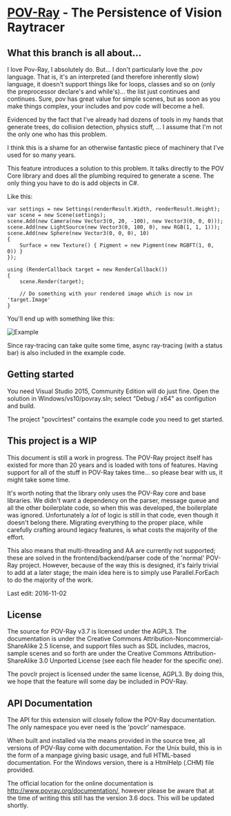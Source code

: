 [POV-Ray](http://www.povray.org/) - The Persistence of Vision Raytracer
=======================================================================

What this branch is all about...
--------------------------------------

I love Pov-Ray, I absolutely do. But... I don't particularly love the .pov language. That is, it's an interpreted (and therefore inherently slow)
language, it doesn't support things like for loops, classes and so on (only the preprocessor declare's and while's)... the list just continues and 
continues. Sure, pov has great value for simple scenes, but as soon as you make things complex, your includes and pov code will become a hell.

Evidenced by the fact that I've already had dozens of tools in my hands that generate trees, do collision detection, physics stuff, ... I 
assume that I'm not the only one who has this problem.

I think this is a shame for an otherwise fantastic piece of machinery that I've used for so many years. 

This feature introduces a solution to this problem. It talks directly to the POV Core library and does all the plumbing required to generate 
a scene. The only thing you have to do is add objects in C#. 

Like this:

    var settings = new Settings(renderResult.Width, renderResult.Height);
    var scene = new Scene(settings);
    scene.Add(new Camera(new Vector3(0, 20, -100), new Vector3(0, 0, 0)));
    scene.Add(new LightSource(new Vector3(0, 100, 0), new RGB(1, 1, 1)));
    scene.Add(new Sphere(new Vector3(0, 0, 0), 10)
    {
        Surface = new Texture() { Pigment = new Pigment(new RGBFT(1, 0, 0)) }
    });

	using (RenderCallback target = new RenderCallback())
    {
        scene.Render(target);

        // Do something with your rendered image which is now in 'target.Image'
    }

You'll end up with something like this:

![Example](https://raw.githubusercontent.com/atlaste/povray/feature/cppcli/Example.png?raw=true "Example")

Since ray-tracing can take quite some time, async ray-tracing (with a status bar) is also included in the example code.

Getting started
--------------------------------------

You need Visual Studio 2015, Community Edition will do just fine. Open the solution in 
Windows/vs10/povray.sln; select "Debug / x64" as configution and build.

The project "povclrtest" contains the example code you need to get started.

This project is a WIP
--------------------------------------

This document is still a work in progress. The POV-Ray project itself
has existed for more than 20 years and is loaded with tons of features. Having 
support for all of the stuff in POV-Ray takes time... so please bear with us, it might
take some time.

It's worth noting that the library only uses the POV-Ray core and base libraries. 
We didn't want a dependency on the parser, message queue and all the other boilerplate 
code, so when this was developed, the boilerplate was ignored. Unfortunately a *lot* of 
logic is still in that code, even though it doesn't belong there. Migrating everything 
to the proper place, while carefully crafting around legacy features, is what costs the 
majority of the effort. 

This also means that multi-threading and AA are currently not supported; these are solved
in the frontend/backend/parser code of the 'normal' POV-Ray project. However, because of the 
way this is designed, it's fairly trivial to add at a later stage; the main idea here is to 
simply use Parallel.ForEach to do the majority of the work.

Last edit: 2016-11-02

License
--------------------------------------

The source for POV-Ray v3.7 is licensed under the AGPL3. The documentation is under the
Creative Commons Attribution-Noncommercial-ShareAlike 2.5 license, and support files such
as SDL includes, macros, sample scenes and so forth are under the Creative Commons Attribution-ShareAlike
3.0 Unported License (see each file header for the specific one).

The povclr project is licensed under the same license, AGPL3. By doing this, we hope that the 
feature will some day be included in POV-Ray.

API Documentation
--------------------------------------

The API for this extension will closely follow the POV-Ray documentation. The only 
namespace you ever need is the 'povclr' namespace.

When built and installed via the means provided in the source tree, all versions
of POV-Ray come with documentation. For the Unix build, this is in the form of a
manpage giving basic usage, and full HTML-based documentation. For the Windows
version, there is a HtmlHelp (.CHM) file provided.

The official location for the online documentation is http://www.povray.org/documentation/,
however please be aware that at the time of writing this still has the version 3.6 docs.
This will be updated shortly.
